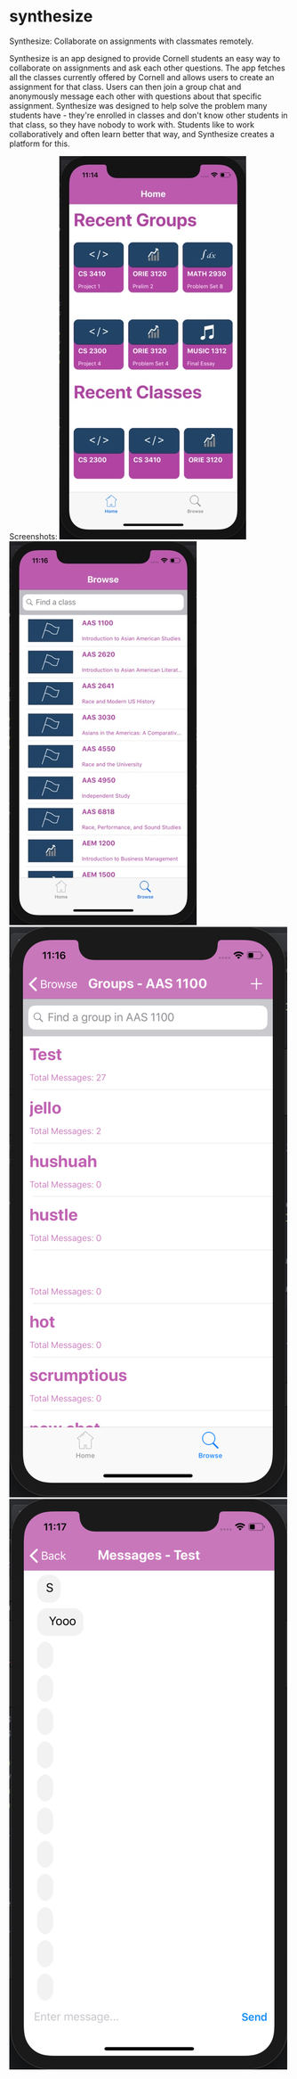 # synthesize
Synthesize: Collaborate on assignments with classmates remotely.

Synthesize is an app designed to provide Cornell students an easy way to collaborate on assignments and ask each other questions. The app fetches all the classes currently offered by Cornell and allows users to create an assignment for that class. Users can then join a group chat and anonymously message each other with questions about that specific assignment. Synthesize was designed to help solve the problem many students have - they're enrolled in classes and don't know other students in that class, so they have nobody to work with. Students like to work collaboratively and often learn better that way, and Synthesize creates a platform for this.

Screenshots:
![home](https://github.com/eli-zhang/synthesize/blob/master/readmeimages/home.jpg)
![browse](https://github.com/eli-zhang/synthesize/blob/master/readmeimages/browse.jpg)
![class](https://github.com/eli-zhang/synthesize/blob/master/readmeimages/class.jpg)
![message](https://github.com/eli-zhang/synthesize/blob/master/readmeimages/message.jpg)
